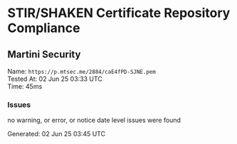 # STIR/SHAKEN Certificate Repository Compliance

## Martini Security

Name: `https://p.mtsec.me/2884/caE4fPD-SJNE.pem`\
Tested At: 02 Jun 25 03:33 UTC\
Time: 45ms

### Issues

no warning, or error, or notice date level issues were found

Generated: 02 Jun 25 03:45 UTC